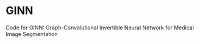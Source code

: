 # GINN

Code for GINN: Graph-Convolutional Invertible Neural Network for Medical Image Segmentation
